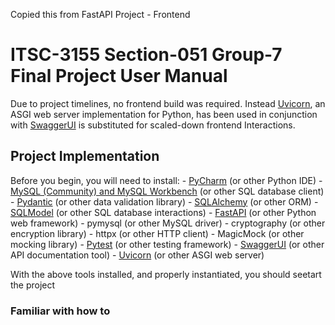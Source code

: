 ﻿Copied this from FastAPI Project - Frontend

# ITSC-3155 Section-051 Group-7 Final Project User Manual

Due to project timelines, no frontend build was required.  Instead [Uvicorn](https://uvicorn.org), an ASGI web server implementation for Python, has been 
used in conjunction with [SwaggerUI](https://swagger.io/tools/swagger-ui/) is substituted for scaled-down frontend Interactions.

## Project Implementation

Before you begin, you will need to install:
	- [PyCharm](https://www.jetbrains.com/pycharm/) (or other Python IDE)
	- [MySQL (Community) and MySQL Workbench](https://www.mysql.com) (or other SQL database client)
	- [Pydantic](https://docs.pydantic.dev) (or other data validation library)
	- [SQLAlchemy](https://www.sqlalchemy.org/) (or other ORM)
	- [SQLModel](https://sqlmodel.tiangolo.com) (or other SQL database interactions)
	- [FastAPI](https://fastapi.tiangolo.com) (or other Python web framework)
	- pymysql (or other MySQL driver)
	- cryptography (or other encryption library)
	- httpx (or other HTTP client)
	- MagicMock (or other mocking library)
	- [Pytest](https://pytest.org) (or other testing framework)
	- [SwaggerUI](https://swagger.io/tools/swagger-ui/) (or other API documentation tool)
	- [Uvicorn](https://uvicorn.org) (or other ASGI web server)


With the above tools installed, and properly instantiated, you should seetart the project

### Familiar with how to 